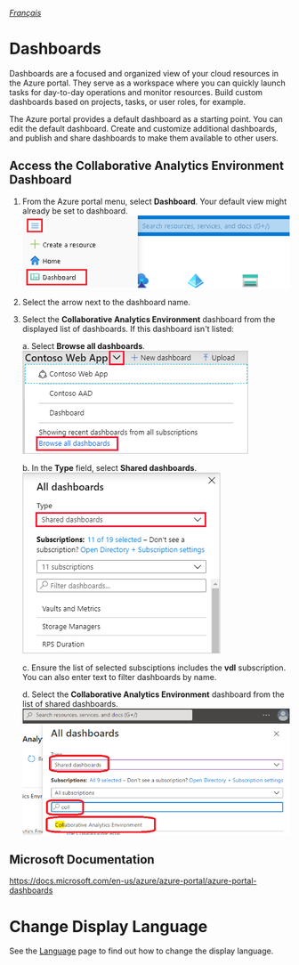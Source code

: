 _[Français](../../fr/Dashboards)_
# Dashboards
Dashboards are a focused and organized view of your cloud resources in the Azure portal. They serve as a workspace where you can quickly launch tasks for day-to-day operations and monitor resources. Build custom dashboards based on projects, tasks, or user roles, for example.

The Azure portal provides a default dashboard as a starting point. You can edit the default dashboard. Create and customize additional dashboards, and publish and share dashboards to make them available to other users.

## Access the Collaborative Analytics Environment Dashboard
1. From the Azure portal menu, select **Dashboard**. Your default view might already be set to dashboard.  
![Access Dashboards](images/AccessDashboard.png)  

2. Select the arrow next to the dashboard name.  
3. Select the **Collaborative Analytics Environment** dashboard from the displayed list of dashboards. If this dashboard isn't listed:  

    a. Select **Browse all dashboards**.  
    ![Browse Dashboards](images/DashboardBrowse.png)  

    b. In the **Type** field, select **Shared dashboards**.  
    ![Browse All Dashboards](images/DashboardBrowseAll.png)  

    c. Ensure the list of selected subsciptions includes the **vdl** subscription. You can also enter text to filter dashboards by name.  

    d. Select the **Collaborative Analytics Environment** dashboard from the list of shared dashboards.
    ![Collaborative Analytics Environments Dashboard](images/DashboardCAE.png)

## Microsoft Documentation
https://docs.microsoft.com/en-us/azure/azure-portal/azure-portal-dashboards

# Change Display Language

See the [Language](Language.md) page to find out how to change the display language.
